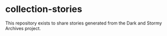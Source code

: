 # collection-stories
This repository exists to share stories generated from the Dark and Stormy Archives project.
